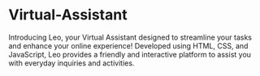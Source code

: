 # Virtual-Assistant
Introducing Leo, your Virtual Assistant designed to streamline your tasks and enhance your online experience! Developed using HTML, CSS, and JavaScript, Leo provides a friendly and interactive platform to assist you with everyday inquiries and activities.
